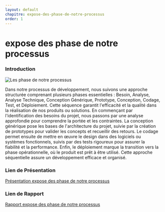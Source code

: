 ```yaml
---
layout: default
chapitre: expose-des-phase-de-notre-processus
order: 1
---
```






# expose des phase de notre processus

<!-- new slide -->
### Introduction

![Les phase de notre processus](../expose-des-phase-de-notre-processus/images/Exposé-des-phase-de-notre-processus.png)

<!-- note -->
Dans notre processus de développement, nous suivons une approche structurée comprenant plusieurs phases essentielles : Besoin, Analyse, Analyse Technique, Conception Générique, Prototype, Conception, Codage, Test, et Déploiement. Cette séquence garantit l'efficacité et la qualité dans la réalisation de nos produits ou solutions. En commençant par l'identification des besoins du projet, nous passons par une analyse approfondie pour comprendre la portée et les contraintes. La conception générique pose les bases de l'architecture du projet, suivie par la création de prototypes pour valider les concepts et recueillir des retours. Le codage permet ensuite de mettre en œuvre le design dans des logiciels ou systèmes fonctionnels, suivis par des tests rigoureux pour assurer la fiabilité et la performance. Enfin, le déploiement marque la transition vers la phase opérationnelle, où le produit est prêt à être utilisé. Cette approche séquentielle assure un développement efficace et organisé.




### Lien de Présentation
[Présentation expose des phase de notre processus](/gestion-projet/expose-des-phase-de-notre-processus/présentation.html)

### Lien de Rapport
[Rapport expose des phase de notre processus](/gestion-projet/expose-des-phase-de-notre-processus/rapport.html)  